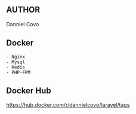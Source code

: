 
## AUTHOR
Danniel Covo

## Docker 
    - Nginx
    - Mysql
    - Redis
    - PHP-FPM
## Docker Hub
https://hub.docker.com/r/dannielcovo/laravel/tags
